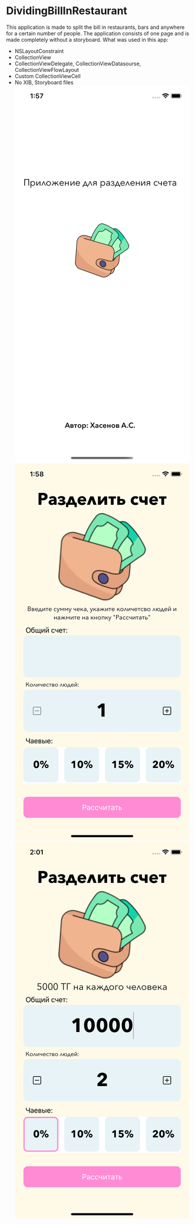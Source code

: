 # DividingBillInRestaurant
This application is made to split the bill in restaurants, bars and anywhere for a certain number of people. The application consists of one page and is made completely without a storyboard.
What was used in this app: 
* NSLayoutConstraint
* CollectionView
* CollectionViewDelegate, CollectionViewDatasourse, CollectionViewFlowLayout
* Custom CollectionViewCell
* No XIB, Storyboard files
![image text](https://github.com/Aikhanski/DividingBillInRestaurant/blob/main/1.png)
![image text](https://github.com/Aikhanski/DividingBillInRestaurant/blob/main/2.png)
![image text](https://github.com/Aikhanski/DividingBillInRestaurant/blob/main/3.png)
